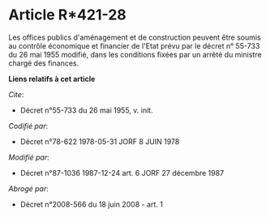# Article R*421-28

Les offices publics d'aménagement et de construction peuvent être soumis au contrôle économique et financier de l'Etat prévu
par le décret n° 55-733 du 26 mai 1955 modifié, dans les conditions fixées par un arrêté du ministre chargé des finances.

**Liens relatifs à cet article**

_Cite_:

  - Décret n°55-733 du 26 mai 1955, v. init.

_Codifié par_:

  - Décret n°78-622 1978-05-31 JORF 8 JUIN 1978

_Modifié par_:

  - Décret n°87-1036 1987-12-24 art. 6 JORF 27 décembre 1987

_Abrogé par_:

  - Décret n°2008-566 du 18 juin 2008 - art. 1
